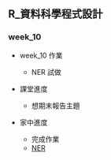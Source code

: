 ## R_資料科學程式設計

### week_10

- week_10 作業
    - NER 試做
    
- 課堂進度
    - 想期末報告主題
    
- 家中進度
    - 完成作業
    - [NER](https://dadalakun25.github.io/R-MUMI2/week_10/week10%20hw%20(1).html)

